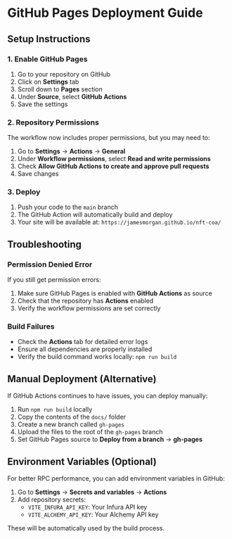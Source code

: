 # GitHub Pages Deployment Guide

## Setup Instructions

### 1. Enable GitHub Pages
1. Go to your repository on GitHub
2. Click on **Settings** tab
3. Scroll down to **Pages** section
4. Under **Source**, select **GitHub Actions**
5. Save the settings

### 2. Repository Permissions
The workflow now includes proper permissions, but you may need to:

1. Go to **Settings** → **Actions** → **General**
2. Under **Workflow permissions**, select **Read and write permissions**
3. Check **Allow GitHub Actions to create and approve pull requests**
4. Save changes

### 3. Deploy
1. Push your code to the `main` branch
2. The GitHub Action will automatically build and deploy
3. Your site will be available at: `https://jamesmorgan.github.io/nft-coa/`

## Troubleshooting

### Permission Denied Error
If you still get permission errors:
1. Make sure GitHub Pages is enabled with **GitHub Actions** as source
2. Check that the repository has **Actions** enabled
3. Verify the workflow permissions are set correctly

### Build Failures
- Check the **Actions** tab for detailed error logs
- Ensure all dependencies are properly installed
- Verify the build command works locally: `npm run build`

## Manual Deployment (Alternative)
If GitHub Actions continues to have issues, you can deploy manually:

1. Run `npm run build` locally
2. Copy the contents of the `docs/` folder
3. Create a new branch called `gh-pages`
4. Upload the files to the root of the `gh-pages` branch
5. Set GitHub Pages source to **Deploy from a branch** → **gh-pages**

## Environment Variables (Optional)
For better RPC performance, you can add environment variables in GitHub:

1. Go to **Settings** → **Secrets and variables** → **Actions**
2. Add repository secrets:
   - `VITE_INFURA_API_KEY`: Your Infura API key
   - `VITE_ALCHEMY_API_KEY`: Your Alchemy API key

These will be automatically used by the build process.
